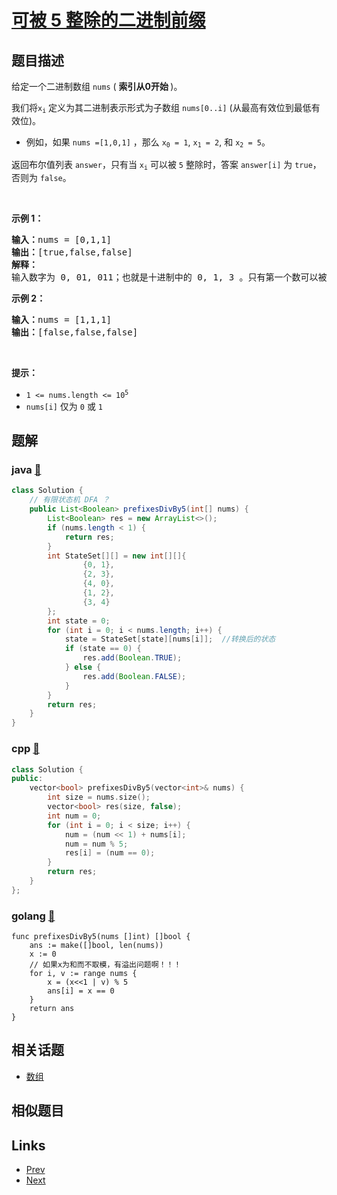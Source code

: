 
# [可被 5 整除的二进制前缀](https://leetcode-cn.com/problems/binary-prefix-divisible-by-5)

## 题目描述

<p>给定一个二进制数组 <code>nums</code> (&nbsp;<strong>索引从0开始&nbsp;</strong>)。</p>

<p>我们将<code>x<sub>i</sub></code>&nbsp;定义为其二进制表示形式为子数组&nbsp;<code>nums[0..i]</code>&nbsp;(从最高有效位到最低有效位)。</p>

<ul>
	<li>例如，如果 <code>nums =[1,0,1]</code> ，那么&nbsp;<code>x<sub>0</sub>&nbsp;= 1</code>,&nbsp;<code>x<sub>1</sub>&nbsp;= 2</code>, 和&nbsp;<code>x<sub>2</sub>&nbsp;= 5</code>。</li>
</ul>

<p>返回布尔值列表&nbsp;<code>answer</code>，只有当&nbsp;<code>x<sub>i</sub></code><em>&nbsp;</em>可以被 <code>5</code>&nbsp;整除时，答案&nbsp;<code>answer[i]</code> 为&nbsp;<code>true</code>，否则为 <code>false</code>。</p>

<p>&nbsp;</p>

<p><strong>示例 1：</strong></p>

<pre>
<strong>输入：</strong>nums = [0,1,1]
<strong>输出：</strong>[true,false,false]
<strong>解释：</strong>
输入数字为 0, 01, 011；也就是十进制中的 0, 1, 3 。只有第一个数可以被 5 整除，因此 answer[0] 为 true 。
</pre>

<p><strong>示例 2：</strong></p>

<pre>
<strong>输入：</strong>nums = [1,1,1]
<strong>输出：</strong>[false,false,false]
</pre>

<p>&nbsp;</p>

<p><strong>提示：</strong></p>

<ul>
	<li><code>1 &lt;= nums.length &lt;= 10<sup>5</sup></code><sup>&nbsp;</sup></li>
	<li><code>nums[i]</code>&nbsp;仅为&nbsp;<code>0</code>&nbsp;或&nbsp;<code>1</code></li>
</ul>


## 题解

### java [🔗](binary-prefix-divisible-by-5.java) 
```java
class Solution {
    // 有限状态机 DFA ？
    public List<Boolean> prefixesDivBy5(int[] nums) {
        List<Boolean> res = new ArrayList<>();
        if (nums.length < 1) {
            return res;
        }
        int StateSet[][] = new int[][]{
                {0, 1},
                {2, 3},
                {4, 0},
                {1, 2},
                {3, 4}
        };
        int state = 0;
        for (int i = 0; i < nums.length; i++) {
            state = StateSet[state][nums[i]];  //转换后的状态
            if (state == 0) {
                res.add(Boolean.TRUE);
            } else {
                res.add(Boolean.FALSE);
            }
        }
        return res;
    }
}
```
### cpp [🔗](binary-prefix-divisible-by-5.cpp) 
```cpp
class Solution {
public:
    vector<bool> prefixesDivBy5(vector<int>& nums) {
        int size = nums.size();
        vector<bool> res(size, false);
        int num = 0;
        for (int i = 0; i < size; i++) {
            num = (num << 1) + nums[i];
            num = num % 5;
            res[i] = (num == 0);
        }
        return res;
    }
};
```
### golang [🔗](binary-prefix-divisible-by-5.go) 
```golang
func prefixesDivBy5(nums []int) []bool {
    ans := make([]bool, len(nums))
    x := 0
    // 如果x为和而不取模，有溢出问题啊！！！
    for i, v := range nums {
        x = (x<<1 | v) % 5
        ans[i] = x == 0
    }
    return ans
}
```


## 相关话题

- [数组](../../tags/array.md) 


## 相似题目



## Links

- [Prev](../fixed-point/README.md) 
- [Next](../number-of-enclaves/README.md) 

